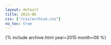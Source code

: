 ```yaml
---
layout: default
title: 2015–06
css: ["/css/archive.css"]
no_toc: true
---
```


{% include archive.html year=2015 month=06 %}
